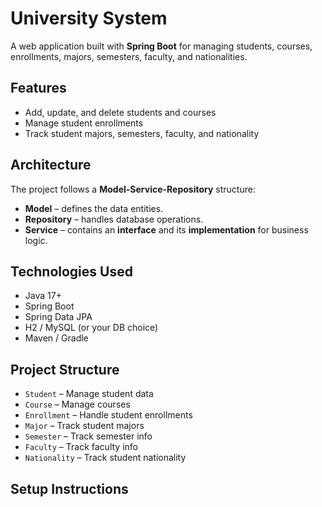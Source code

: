 # University System

A web application built with **Spring Boot** for managing students, courses, enrollments, majors, semesters, faculty, and nationalities.

## Features

- Add, update, and delete students and courses
- Manage student enrollments
- Track student majors, semesters, faculty, and nationality

## Architecture

The project follows a **Model-Service-Repository** structure:  

- **Model** – defines the data entities.  
- **Repository** – handles database operations.  
- **Service** – contains an **interface** and its **implementation** for business logic.  

## Technologies Used

- Java 17+
- Spring Boot
- Spring Data JPA
- H2 / MySQL (or your DB choice)
- Maven / Gradle

## Project Structure

- `Student` – Manage student data  
- `Course` – Manage courses  
- `Enrollment` – Handle student enrollments  
- `Major` – Track student majors  
- `Semester` – Track semester info  
- `Faculty` – Track faculty info  
- `Nationality` – Track student nationality  

## Setup Instructions
